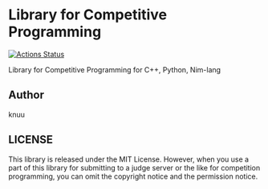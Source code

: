 # Library for Competitive Programming

[![Actions Status](https://github.com/knuu/contest_library/workflows/verify/badge.svg)](https://github.com/knuu/contest_library/actions)

Library for Competitive Programming for C++, Python, Nim-lang

## Author

knuu

## LICENSE

This library is released under the MIT License. However, when you use a part of this library for submitting to a judge server or the like for competition programming, you can omit the copyright notice and the permission notice.
